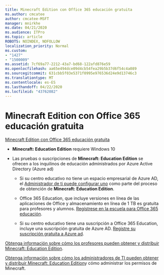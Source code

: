 ```yaml
---
title: Minecraft Edition con Office 365 educación gratuita
ms.author: cmcatee
author: cmcatee-MSFT
manager: mnirkhe
ms.date: 04/21/2020
ms.audience: ITPro
ms.topic: article
ROBOTS: NOINDEX, NOFOLLOW
localization_priority: Normal
ms.custom:
- "1427"
- "1500009"
ms.assetid: 7cf69a77-2212-43a7-bd68-122afd876e59
ms.openlocfilehash: aa65e494dce09d4cb54fea29b5b37d6f54c4a089
ms.sourcegitcommit: 631cbb5f03e5371f0995e976536d24e9d13746c3
ms.translationtype: MT
ms.contentlocale: es-ES
ms.lasthandoff: 04/22/2020
ms.locfileid: "43762082"
---
```

# <a name="minecraft-edition-with-office-365-education-for-free"></a>Minecraft Edition con Office 365 educación gratuita

[Minecraft Edition con Office 365 educación gratuita](https://docs.microsoft.com/education/windows/get-minecraft-for-education)
  
- **Minecraft: Education Edition** requiere Windows 10

- Las pruebas o suscripciones de **Minecraft: Education Edition** se ofrecen a los inquilinos de educación administrados por Azure Active Directory (Azure ad)

  - Si su centro educativo no tiene un espacio empresarial de Azure AD, el [Administrador de ti puede configurar uno](https://docs.microsoft.com/education/windows/school-get-minecraft) como parte del proceso de obtención de **Minecraft: Education Edition**.

  - Office 365 Education, que incluye versiones en línea de las aplicaciones de Office y almacenamiento en línea de 1 TB es gratuita para profesores y alumnos. [Regístrese en la escuela para Office 365 educación](https://products.office.com/academic/office-365-education-plan).

  - Si su centro educativo tiene una suscripción a Office 365 Education, incluye una suscripción gratuita de Azure AD. [Registre su suscripción gratuita a Azure ad](https://msdn.microsoft.com/library/windows/hardware/mt703369%28v=vs.85%29.aspx).

[Obtenga información sobre cómo los profesores pueden obtener y distribuir Minecraft: Education Edition](https://docs.microsoft.com/education/windows/teacher-get-minecraft).
  
[Obtenga información sobre cómo los administradores de TI pueden obtener y distribuir Minecraft: Education Edition](https://docs.microsoft.com/education/windows/school-get-minecraft)y cómo administrar los permisos de Minecraft.